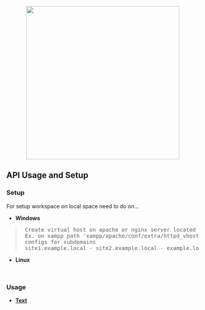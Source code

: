 <p align="center"><a href="https://laravel.com" target="_blank"><img src="https://raw.githubusercontent.com/laravel/art/master/logo-lockup/5%20SVG/2%20CMYK/1%20Full%20Color/laravel-logolockup-cmyk-red.svg" width="400"></a></p>

## API Usage and Setup


### Setup
For setup workspace on local space need to do on...
- **Windows** &#13; 

<blockquote>
<pre>
 Create virtual host on apache or nginx server located for 
 Ex. on xampp path 'xampp/apache/conf/extra/httpd_vhosts' adding
 configs for subdomains 
 site1.example.local - site2.example.local - example.local  
</pre>
</blockquote>

- **Linux** 
<pre>

</pre>


### Usage
- **[Text](https://)**